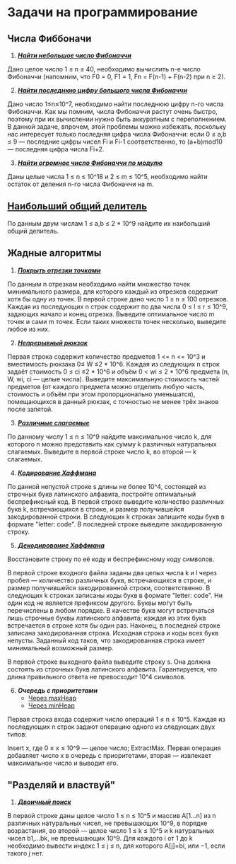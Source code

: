 # Задачи на программирование
## Числа Фиббоначи
1. [***Найти небольшое число Фибоначчи***](https://github.com/TatianaShV/Algorithms/blob/main/fibonnachi/src/Task1.java)

Дано целое число  1 ≤ n ≤ 40, необходимо вычислить n-е число Фибоначчи (напомним, что F0 = 0, F1 = 1, Fn = F(n-1) + F(n-2)
при n ≥ 2).

2. [***Найти последнюю цифру большого числа Фибоначчи*** ](https://github.com/TatianaShV/Algorithms/blob/main/fibonnachi/src/Task2.java)

Дано число 1≤n≤10^7, необходимо найти последнюю цифру n-го числа Фибоначчи. 
Как мы помним, числа Фибоначчи растут очень быстро, поэтому при их вычислении нужно быть аккуратным с переполнением. В данной задаче, впрочем, этой проблемы можно избежать, поскольку нас интересует только последняя цифра числа Фибоначчи: если
0 ≤ a,b ≤ 9 — последние цифры чисел Fi и Fi-1 соответственно, то (a+b)mod10 — последняя цифра числа Fi+2. 

3. [***Найти огромное число Фибоначчи по модулю***](https://github.com/TatianaShV/Algorithms/blob/main/fibonnachi/src/Task3.java)
 
Даны целые числа 1 ≤ n ≤ 10^18 и 2 ≤ m ≤ 10^5, необходимо найти остаток от деления n-го числа Фибоначчи на m.
## [Наибольший общий делитель](https://github.com/TatianaShV/Algorithms/blob/main/GCD/src/Main.java)

По данным двум числам 1 ≤ a,b ≤ 2 * 10^9 найдите их наибольший общий делитель.

## Жадные алгоритмы
1.  [***Покрыть отрезки точками***](https://github.com/TatianaShV/Algorithms/blob/main/GreedyAlgorithms/src/GreedyAlgorithms1.java)

По данным n отрезкам необходимо найти множество точек минимального размера, для которого каждый из отрезков содержит хотя бы одну из точек.
В первой строке дано число 1 ≤ n ≤ 100 отрезков. Каждая из последующих n строк содержит по два числа 0 ≤ l ≤ r ≤ 10^9, задающих начало и конец отрезка. Выведите оптимальное число
m точек и сами m точек. Если таких множеств точек несколько, выведите любое из них.

2. [***Непрерывный рюкзак***](https://github.com/TatianaShV/Algorithms/blob/main/GreedyAlgorithms/src/ContinuousBackpack.java)

Первая строка содержит количество предметов 1 <= n <= 10^3 и вместимость рюкзака 0≤ W ≤2 * 10^6. Каждая из следующих n строк задаёт стоимость 0 ≤ ci ≤2 * 10^6
и объём 0 < wi ≤ 2 * 10^6 предмета (n, W, wi, ci — целые числа). Выведите максимальную стоимость частей предметов (от каждого предмета можно отделить любую часть, стоимость и объём при этом пропорционально уменьшатся),
помещающихся в данный рюкзак, с точностью не менее трёх знаков после запятой.

3. [***Различные слагаемые***](https://github.com/TatianaShV/Algorithms/blob/main/GreedyAlgorithms/src/GreedyAlgorithms3.java)

По данному числу 1 ≤ n ≤ 10^9 найдите максимальное число k, для которого n можно представить как сумму k различных натуральных слагаемых.
Выведите в первой строке число k, во второй — k слагаемых.

4. [***Кодирование Хаффмана***](https://github.com/TatianaShV/Algorithms/blob/main/GreedyAlgorithms/src/HaffmanCoding.java)

По данной непустой строке s длины не более 10^4, состоящей из строчных букв латинского алфавита, постройте оптимальный беспрефиксный код. В первой строке выведите количество различных букв
k, встречающихся в строке, и размер получившейся закодированной строки. В следующих k строках запишите коды букв в формате "letter: code". В последней строке выведите закодированную строку.

5. [***Декодирование Хаффмана***](https://github.com/TatianaShV/Algorithms/blob/main/GreedyAlgorithms/src/HaffmanDecoding.java)

Восстановите строку по её коду и беспрефиксному коду символов.

В первой строке входного файла заданы два целых числа k и l через пробел — количество различных букв, встречающихся в строке, и размер получившейся закодированной строки, соответственно. В следующих
k строках записаны коды букв в формате "letter: code". Ни один код не является префиксом другого. Буквы могут быть перечислены в любом порядке. В качестве букв могут встречаться лишь строчные буквы латинского алфавита; каждая из этих букв встречается в строке хотя бы один раз. Наконец, в последней строке записана закодированная строка. Исходная строка и коды всех букв непусты. Заданный код таков, что закодированная строка имеет минимальный возможный размер.

В первой строке выходного файла выведите строку s. Она должна состоять из строчных букв латинского алфавита. Гарантируется, что длина правильного ответа не превосходит 10^4 символов.

6. ***Очередь с приоритетами***
   * [Через maxHeap](https://github.com/TatianaShV/Algorithms/blob/main/GreedyAlgorithms/src/MaxHeap.java)
   * [ Через minHeap](https://github.com/TatianaShV/Algorithms/blob/main/GreedyAlgorithms/src/MinHeap.java)

Первая строка входа содержит число операций 1 ≤ n ≤ 10^5. Каждая из последующих n строк задают операцию одного из следующих двух типов:

Insert x, где 0 ≤ x ≤ 10^9 — целое число;
ExtractMax. 
Первая операция добавляет число x в очередь с приоритетами, вторая — извлекает максимальное число и выводит его.

## "Разделяй и властвуй"
1.  [***Двоичный поиск***](https://github.com/TatianaShV/Algorithms/blob/main/binarySearch/src/main/java/groupId/BinarySearch.java)

В первой строке даны целое число 1 ≤ n ≤ 10^5 и массив A[1…n] из n различных натуральных чисел, не превышающих 10^9, в порядке возрастания, во второй — целое число 1 ≤ k ≤ 10^5 и k натуральных чисел b1,...bk, не превышающих 10^9. Для каждого i от 1 до k необходимо вывести индекс 1 ≤ j ≤ n, для которого A[j]=bi, или −1, если такого  j нет.

